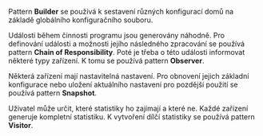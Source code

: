 Pattern **Builder** se používá k sestavení různých konfigurací domů na základě globálního konfiguračního souboru.

Události během činnosti programu jsou generovány náhodně. Pro definování události a možnosti jejího následného zpracování se používá pattern **Chain of Responsibility**. Poté je třeba o této události informovat některé typy zařízení. K tomu se používá pattern **Observer**.

Některá zařízení mají nastavitelná nastavení. Pro obnovení jejich základní konfigurace nebo uložení aktuálního nastavení pro pozdější použití se používá pattern **Snapshot**.

Uživatel může určit, které statistiky ho zajímají a které ne. Každé zařízení generuje kompletní statistiku. K vytvoření dílčí statistiky se používá pattern **Visitor**.